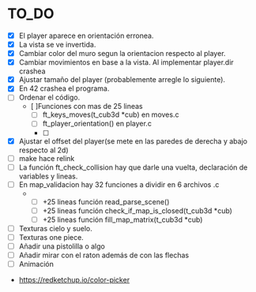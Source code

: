 # TO_DO
- [x] El player aparece en orientación erronea.
- [x] La vista se ve invertida.
- [x] Cambiar color del muro segun la orientacion respecto al player.
- [x] Cambiar movimientos en base a la vista. Al implementar player.dir crashea
- [x] Ajustar tamaño del player (probablemente arregle lo siguiente).
- [x] En 42 crashea el programa.
- [ ] Ordenar el código.
	* [ ]Funciones con mas de 25 lineas
		- [ ] ft_keys_moves(t_cub3d *cub) en moves.c
		- [ ] ft_player_orientation() en player.c
		- [ ] 
- [x] Ajustar el offset del player(se mete en las paredes de derecha y abajo respecto al 2d)
- [ ] make hace relink
- [ ] La función ft_check_collision hay que darle una vuelta, declaración de variables y lineas.
- [ ] En map_validacion hay 32 funciones a dividir en 6 archivos .c
	* - [ ] +25 lineas función read_parse_scene()
	  - [ ] +25 lineas función 	check_if_map_is_closed(t_cub3d *cub)
	  - [ ] +25 lineas función fill_map_matrix(t_cub3d *cub)
- [ ] Texturas cielo y suelo.
- [ ] Texturas one piece.
- [ ] Añadir una pistolilla o algo
- [ ] Añadir mirar con el raton además de con las flechas
- [ ] Animación
- https://redketchup.io/color-picker